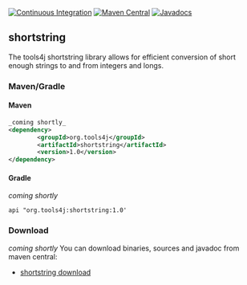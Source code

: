 [![Continuous Integration](https://github.com/tools4j/shortstring/workflows/Continuous%20Integration/badge.svg)](https://github.com/tools4j/shortstring/actions?query=workflow%3A%22Continuous+Integration%22)
[![Maven Central](https://img.shields.io/maven-central/v/org.tools4j/shortstring-core.svg)](https://search.maven.org/search?q=a:shortstring-*)
[![Javadocs](http://www.javadoc.io/badge/org.tools4j/shortstring-core.svg)](http://www.javadoc.io/doc/org.tools4j/shortstring-core)
## shortstring
The tools4j shortstring library allows for efficient conversion of short enough strings to and from integers and longs.


### Maven/Gradle

#### Maven
```xml
_coming shortly_
<dependency>
        <groupId>org.tools4j</groupId>
        <artifactId>shortstring</artifactId>
        <version>1.0</version>
</dependency>
```

#### Gradle
_coming shortly_
```
api "org.tools4j:shortstring:1.0'
```

### Download
_coming shortly_
You can download binaries, sources and javadoc from maven central:
* [shortstring download](https://search.maven.org/search?q=a:shortstring-*)
